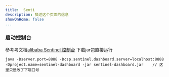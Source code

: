 ```yaml
---
title:  Senti
description: 描述这个页面的信息
showOnHome: false
...
```




### 启动控制台
参考考文档[alibaba Sentinel 控制台](https://github.com/alibaba/Sentinel/wiki/%E6%8E%A7%E5%88%B6%E5%8F%B0) 下载jar包直接运行
```
java -Dserver.port=8888 -Dcsp.sentinel.dashboard.server=localhost:8888 -Dproject.name=sentinel-dashboard -jar sentinel-dashboard.jar    // 这里只是改了下端口号
```






